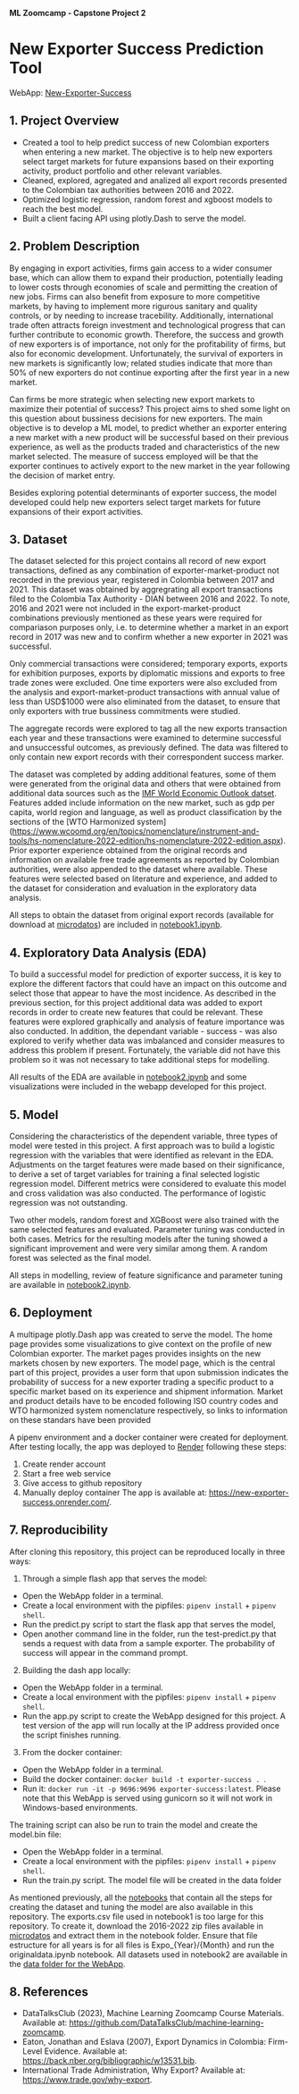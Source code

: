 **ML Zoomcamp - Capstone Project 2**
# New Exporter Success Prediction Tool

WebApp: [New-Exporter-Success](https://new-exporter-success.onrender.com/)

## 1. Project Overview

* Created a tool to help predict success of new Colombian exporters when entering a new market. The objective is to help new exporters select target markets for future expansions based on their exporting activity, product portfolio and other relevant variables.
* Cleaned, explored, agregated and analized all export records presented to the Colombian tax authorities between 2016 and 2022.
* Optimized logistic regression, random forest and xgboost models to reach the best model.
* Built a client facing API using plotly.Dash to serve the model. 
  
## 2. Problem Description

By engaging in export activities, firms gain access to a wider consumer base, which can allow them to expand their production, potentially leading to lower costs through economies of scale and permitting the creation of new jobs. Firms can also benefit from exposure to more competitive markets, by having to implement more rigurous sanitary and quality controls, or by needing to increase tracebility. Additionally, international trade often attracts foreign investment and technological progress that can further contribute to economic growth. Therefore, the success and growth of new exporters is of importance, not only for the profitability of firms, but also for economic development. Unfortunately, the survival of exporters in new markets is significantly low; related studies indicate that more than 50% of new exporters do not continue exporting after the first year in a new market. 

Can firms be more strategic when selecting new export markets to maximize their potential of success? This project aims to shed some light on this question about bussiness decisions for new exporters. The main objective is to develop a ML model, to predict whether an exporter entering a new market with a new product will be successful based on their previous experience, as well as the products traded and characteristics of the new market selected. The measure of success employed will be that the exporter continues to actively export to the new market in the year following the decision of market entry.

Besides exploring potential determinants of exporter success, the model developed could help new exporters select target markets for future expansions of their export activities.

## 3. Dataset

The dataset selected for this project contains all record of new export transactions, defined as any combination of exporter-market-product not recorded in the previous year, registered in Colombia between 2017 and 2021. This dataset was obtained by aggregrating all export transactions filed to the Colombia Tax Authority - DIAN between 2016 and 2022. To note, 2016 and 2021 were not included in the export-market-product combinations previously mentioned as these years were required for compariason purposes only, i.e. to determine whether a market in an export record in 2017 was new and to confirm whether a new exporter in 2021 was successful. 

Only commercial transactions were considered; temporary exports, exports for exhibition purposes, exports by diplomatic missions and exports to free trade zones were excluded. One time exporters were also excluded from the analysis and export-market-product transactions with annual value of less than USD$1000 were also eliminated from the dataset, to ensure that only exporters with true bussiness commitments were studied.

The aggregate records were explored to tag all the new exports transaction each year and these transactions were examined to determine successful and unsuccessful outcomes, as previously defined. The data was filtered to only contain new export records with their correspondent success marker. 

The dataset was completed by adding additional features, some of them were generated from the original data and others that were obtained from additional data sources such as the [IMF World Economic Outlook datset](https://www.imf.org/en/Publications/SPROLLs/world-economic-outlook-databases#sort=%40imfdate%20descending). Features added include information on the new market, such as gdp per capita, world region and language, as well as product classification by the sections of the [WTO Harmonized system] (https://www.wcoomd.org/en/topics/nomenclature/instrument-and-tools/hs-nomenclature-2022-edition/hs-nomenclature-2022-edition.aspx). Prior exporter experience obtained from the original records and information on available free trade agreements as reported by Colombian authorities, were also appended to the dataset where available. These features were selected based on literature and experience, and added to the dataset for consideration and evaluation in the exploratory data analysis.    

All steps to obtain the dataset from original export records (available for download at [microdatos](https://microdatos.dane.gov.co/index.php/catalog/472/get-microdata)) are included in [notebook1.ipynb](https://github.com/angelineolapa/New_Exporter_Success/blob/main/Notebooks/notebook1.ipynb). 

## 4. Exploratory Data Analysis (EDA)

To build a successful model for prediction of exporter success, it is key to explore the different factors that could have an impact on this outcome and select those that appear to have the most incidence. As described in the previous section, for this project additional data was added to export records in order to create new features that could be relevant. These features were explored graphically and analysis of feature importance was also conducted. In addition, the dependant variable - success - was also explored to verify whether data was imbalanced and consider measures to address this problem if present. Fortunately, the variable did not have this problem so it was not necessary to take additional steps for modelling.

All results of the EDA are available in [notebook2.ipynb](https://github.com/angelineolapa/New_Exporter_Success/blob/main/Notebooks/notebook2.ipynb) and some visualizations were included in the webapp developed for this project.

## 5. Model

Considering the characteristics of the dependent variable, three types of model were tested in this project. A first approach was to build a logistic regression with the variables that were identified as relevant in the EDA. Adjustments on the target features were made based on their significance, to derive a set of target variables for training a final selected logistic regression model. Different metrics were considered to evaluate this model and cross validation was also conducted. The performance of logistic regression was not outstanding.

Two other models, random forest and XGBoost were also trained with the same selected features and evaluated. Parameter tuning was conducted in both cases. Metrics for the resulting models after the tuning showed a significant improvement and were very similar among them. A random forest was selected as the final model. 

All steps in modelling, review of feature significance and parameter tuning are available in [notebook2.ipynb](https://github.com/angelineolapa/New_Exporter_Success/blob/main/Notebooks/notebook2.ipynb).

## 6. Deployment

A multipage plotly.Dash app was created to serve the model. The home page provides some visualizations to give context on the profile of new Colombian exporter. The market pages provides insights on the new markets chosen by new exporters. The model page, which is the central part of this project, provides a user form that upon submission indicates the probability of success for a new exporter trading a specific product to a specific market based on its experience and shipment information. Market and product details have to be encoded following ISO country codes and WTO harmonized system nomenclature respectively, so links to information on these standars have been provided 

A pipenv environment and a docker container were created for deployment. After testing locally, the app was deployed to [Render](https://render.com/) following these steps:
1. Create render account
2. Start a free web service
3. Give access to github repository 
4. Manually deploy container
The app is available at: https://new-exporter-success.onrender.com/.

## 7. Reproducibility

After cloning this repository, this project can be reproduced locally in three ways:

1. Through a simple flash app that serves the model:
  - Open the WebApp folder in a terminal.
  - Create a local environment with the pipfiles: `pipenv install` + `pipenv shell`.
  - Run the predict.py script to start the flask app that serves the model,
  - Open another command line in the folder, run the test-predict.py that sends a request with data from a sample exporter.
  The probability of success will appear in the command prompt.
  
2. Building the dash app locally:
  - Open the WebApp folder in a terminal.
  - Create a local environment with the pipfiles: `pipenv install` + `pipenv shell`.
  - Run the app.py script to create the WebApp designed for this project. 
  A test version of the app will run locally at the IP address provided once the script finishes running.

3. From the docker container: 
  - Open the WebApp folder in a terminal.
  - Build the docker container: `docker build -t exporter-success . `.
  - Run it: `docker run -it -p 9696:9696 exporter-success:latest`. 
  Please note that this WebApp is served using gunicorn so it will not work in Windows-based environments. 
  
The training script can also be run to train the model and create the model.bin file:
- Open the WebApp folder in a terminal.
- Create a local environment with the pipfiles: `pipenv install` + `pipenv shell`.
- Run the train.py script.
The model file will be created in the data folder

As mentioned previously, all the [notebooks](https://github.com/angelineolapa/New_Exporter_Success/blob/main/Notebooks/) that contain all the steps for creating the dataset and tuning the model are also available in this repository. The exports.csv file used in notebook1 is too large for this repository. To create it, download the 2016-2022 zip files available in [microdatos](https://microdatos.dane.gov.co/index.php/catalog/472/get-microdata) and extract them in the notebook folder. Ensure that file estructure for all years is for all files is Expo_{Year}/{Month} and run the originaldata.ipynb notebook. All datasets used in notebook2 are available in the [data folder for the WebApp](https://github.com/angelineolapa/New_Exporter_Success/blob/main/Notebooks/). 

## 8. References
- DataTalksClub (2023), Machine Learning Zoomcamp Course Materials. Available at: https://github.com/DataTalksClub/machine-learning-zoomcamp.
- Eaton, Jonathan and Eslava (2007), Export Dynamics in Colombia: Firm-Level Evidence. Available at: https://back.nber.org/bibliographic/w13531.bib.
- International Trade Administration, Why Export? Available at: https://www.trade.gov/why-export.

 
